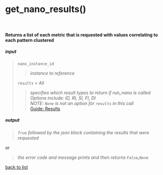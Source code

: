 # **get_nano_results()**
<br/>

#### Returns a list of each metric that is requested with values correlating to each pattern clustered
##### input
>`nano_instance_id`
>>*instance to reference*
>
>`results` = All
>>*specifies which result types to return if run_nano is called*    
>>*Options include: ID, RI, SI, FI, DI*     
>>*NOTE: `None` is not an option for `results` in this call*     
>[Guide: Results](../Guides/Guide_Nano_Results.md)

##### output
>*`True` followed by the json block containing the results that were requested*

or
>*the error code and message prints and then returns `False`,`None`*

[back to list](../Index.md)
